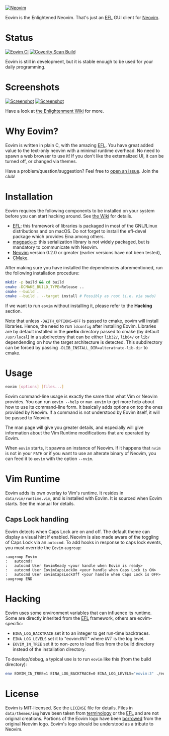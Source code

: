 [![Neovim](data/images/eovim_banner.png)](https://phab.enlightenment.org/w/projects/eovim/)


Eovim is the Enlightened Neovim. That's just an [EFL][1] GUI client for
[Neovim][2].

# Status

[![Eovim CI](https://github.com/jeanguyomarch/eovim/workflows/Eovim%20CI/badge.svg)](https://github.com/jeanguyomarch/eovim/actions)
[![Coverity Scan Build](https://scan.coverity.com/projects/13836/badge.svg)](https://scan.coverity.com/projects/13836)

Eovim is still in development, but it is stable enough to be used for your daily programming.

# Screenshots

[![Screenshot](https://phab.enlightenment.org/file/data/4dnksyycnc2otmptswgy/PHID-FILE-jcyfful2wqtxzm3ednvb/Screenshot_from_2017-12-31_12-01-28.png)][9]
[![Screenshot](https://phab.enlightenment.org/file/data/mggrhqzd6dl3t3nbmswa/PHID-FILE-mvi65ftut5dbutuowvws/Screenshot_from_2017-12-27_22-59-42.png)][9]

Have a look at [the Enlightenment Wiki][8] for more.


# Why Eovim?

Eovim is written in plain C, with the amazing [EFL][1]. You have great added
value to the text-only neovim with a minimal runtime overhead. No need to spawn
a web browser to use it! If you don't like the externalized UI, it can be
turned off, or changed via themes.

Have a problem/question/suggestion? Feel free to [open an issue][10]. Join the club!

# Installation

Eovim requires the following components to be installed on your system before
you can start hacking around. See [the Wiki][6] for details.

- [EFL][1]: this framework of libraries is packaged in most of the GNU/Linux
  distributions and on macOS. Do not forget to install the efl-devel package
  which provides Eina among others.
- [msgpack-c][3]: this serialization library is not widely packaged, but is
  mandatory to communicate with Neovim.
- [Neovim][2] version 0.2.0 or greater (earlier versions have not been tested),
- [CMake][5].



After making sure you have installed the dependencies aforementioned, run the
following installation procedure:

```bash
mkdir -p build && cd build
cmake -DCMAKE_BUILD_TYPE=Release ..
cmake --build .
cmake --build . --target install # Possibly as root (i.e. via sudo)
```

If we want to run `eovim` without installing it, please refer to the
**Hacking** section.

Note that unless `-DWITH_OPTIONS=OFF` is passed to cmake, eovim will install
libraries. Hence, the need to run `ldconfig` after installing Eovim. Libraries
are by default installed in the **prefix** directory passed to cmake (by default
`/usr/local`) in a subdirectory that can be either `lib32/`, `lib64/` or `lib/`
dependending on how the target architecture is detected. This subdirectory can
be forced by passing `-DLIB_INSTALL_DIR=alteratnate-lib-dir` to cmake.


# Usage

```bash
eovim [options] [files...]
```

Eovim command-line usage is exactly the same than what Vim or Neovim
provides.  You can run `eovim --help` or `man eovim` to get more help about how
to use its command-line form. It basically adds options on top the ones
provided by Neovim. If a command is not understood by Eovim itself, it will be
passed to Neovim.

The man page will give you greater details, and especially will give
information about the Vim Runtime modifications that are operated by Eovim.

When `eovim` starts, it spawns an instance of Neovim. If it happens that `nvim`
is not in your `PATH` or if you want to use an alterate binary of Neovim, you
can feed it to `eovim` with the option `--nvim`.



# Vim Runtime

Eovim adds its own overlay to Vim's runtime. It resides in
`data/vim/runtime.vim`, and is installed with Eovim. It is sourced when Eovim
starts. See the manual for details.

## Caps Lock handling

Eovim detects when Caps Lock are on and off. The default theme can display a
visual hint if enabled. Neovim is also made aware of the toggling of Caps Lock
via an `autocmd`. To add hooks in response to caps lock events, you must
override the `Eovim` `augroup`:

```vim
:augroup Eovim
:   autocmd!
:   autocmd User EovimReady <your handle when Eovim is ready>
:   autocmd User EovimCapsLockOn <your handle when Caps Lock is ON>
:   autocmd User EovimCapsLockOff <your handle when Caps Lock is OFF>
:augroup END
```


# Hacking

Eovim uses some environment variables that can influence its runtime. Some are
directly inherited from the [EFL][1] framework, others are eovim-specific:
- `EINA_LOG_BACKTRACE` set it to an integer to get run-time backtraces.
- `EINA_LOG_LEVELS` set it to "eovim:INT" where _INT_ is the log level.
- `EOVIM_IN_TREE` set it to non-zero to load files from the build directory
   instead of the installation directory.

To develop/debug, a typical use is to run `eovim` like this (from the build
directory):

```bash
env EOVIM_IN_TREE=1 EINA_LOG_BACKTRACE=0 EINA_LOG_LEVELS="eovim:3" ./eovim
```

# License

Eovim is MIT-licensed. See the `LICENSE` file for details. Files in
`data/themes/img` have been taken from [terminology][4] or the [EFL][1] and are
not original creations.
Portions of the Eovim logo have been [borrowed][7] from the original Neovim
logo. Eovim's logo should be understood as a tribute to Neovim.

[1]: https://www.enlightenment.org
[2]: https://neovim.io
[3]: https://github.com/msgpack/msgpack-c
[4]: https://www.enlightenment.org/about-terminology
[5]: https://cmake.org/
[6]: https://github.com/jeanguyomarch/eovim/wiki
[7]: https://raw.githubusercontent.com/neovim/neovim.github.io/master/logos/neovim-logo-600x173.png
[8]: https://phab.enlightenment.org/w/projects/eovim/#screenshots
[9]: https://phab.enlightenment.org/w/projects/eovim/
[10]: https://github.com/jeanguyomarch/eovim/issues/new
